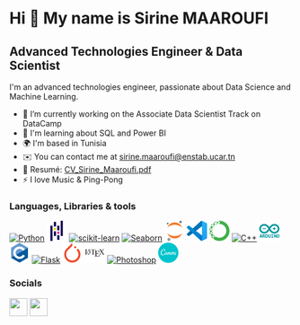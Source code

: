 Hi 👋 My name is Sirine MAAROUFI
================================

Advanced Technologies Engineer & Data Scientist
---------------------------------------------------------

I'm an advanced technologies engineer, passionate about Data Science and Machine Learning.

* 🔭 I’m currently working on the Associate Data Scientist Track on DataCamp
* 🧠 I'm learning about SQL and Power BI
* 🌍 I'm based in Tunisia
* ✉️ You can contact me at [sirine.maaroufi@enstab.ucar.tn](mailto:srnmaaroufi@gmail.com)
* 📜 Resumé: [CV_Sirine_Maaroufi.pdf](https://github.com/user-attachments/files/16755082/CV_Sirine_Maaroufi.pdf)
* ⚡ I love Music & Ping-Pong

### Languages, Libraries & tools

<p align="left">
<a href="https://www.python.org/" target="_blank" rel="noreferrer"><img src="https://raw.githubusercontent.com/danielcranney/readme-generator/main/public/icons/skills/python-colored.svg" width="36" height="36" alt="Python" /></a>
<img src="https://github.com/devicons/devicon/blob/master/icons/pandas/pandas-original.svg" width="36" height="36" alt="Pandas" />
<a href="https://scikit-learn.org/" target="_blank" rel="noreferrer"><img src="https://scikit-learn.org/stable/_static/scikit-learn-logo-small.png" width="36" height="36" alt="scikit-learn" /></a>
<a href="https://seaborn.pydata.org/" target="_blank" rel="noreferrer"><img src="https://seaborn.pydata.org/_static/logo-wide-lightbg.svg" width="36" height="36" alt="Seaborn" /></a>
<img src="https://github.com/devicons/devicon/blob/master/icons/jupyter/jupyter-original.svg" width="36" height="36" alt="Jupyter" />
<img src="https://github.com/devicons/devicon/blob/master/icons/vscode/vscode-original.svg" width="36" height="36" alt="VSCode" />
<img src="https://github.com/devicons/devicon/blob/master/icons/anaconda/anaconda-original.svg" width="36" height="36" alt="Anaconda" />
<a href="https://docs.microsoft.com/en-us/cpp/?view=msvc-170" target="_blank" rel="noreferrer"><img src="https://raw.githubusercontent.com/danielcranney/readme-generator/main/public/icons/skills/cplusplus-colored.svg" width="36" height="36" alt="C++" /></a>
<img src="https://github.com/devicons/devicon/blob/master/icons/arduino/arduino-original-wordmark.svg" width="36" height="36" alt="Arduino" /><img src="https://github.com/devicons/devicon/blob/master/icons/c/c-original.svg" width="36" height="36" alt="C" />
<a href="https://flask.palletsprojects.com/en/2.0.x/" target="_blank" rel="noreferrer"><img src="https://raw.githubusercontent.com/danielcranney/readme-generator/main/public/icons/skills/flask-colored.svg" width="36" height="36" alt="Flask" /></a>
<img src="https://github.com/devicons/devicon/blob/master/icons/pytorch/pytorch-original.svg" width="36" height="36" alt="Pytorch" />
<img src="https://github.com/devicons/devicon/blob/master/icons/latex/latex-original.svg" width="36" height="36" alt="LaTex" />
<a href="https://www.adobe.com/uk/products/photoshop.html" target="_blank" rel="noreferrer"><img src="https://raw.githubusercontent.com/danielcranney/readme-generator/main/public/icons/skills/photoshop-colored.svg" width="36" height="36" alt="Photoshop" /></a>
<img src="https://github.com/devicons/devicon/blob/master/icons/canva/canva-original.svg" width="36" height="36" alt="Canva" />
</p>




### Socials

<p align="left"> <a href="https://www.github.com/SirineMaaroufi" target="_blank" rel="noreferrer"><img src="https://raw.githubusercontent.com/danielcranney/readme-generator/main/public/icons/socials/github.svg" width="32" height="32" /></a> <a href="https://www.linkedin.com/in/sirinemaaroufi" target="_blank" rel="noreferrer"><img src="https://raw.githubusercontent.com/danielcranney/readme-generator/main/public/icons/socials/linkedin.svg" width="32" height="32" /></a></p>
